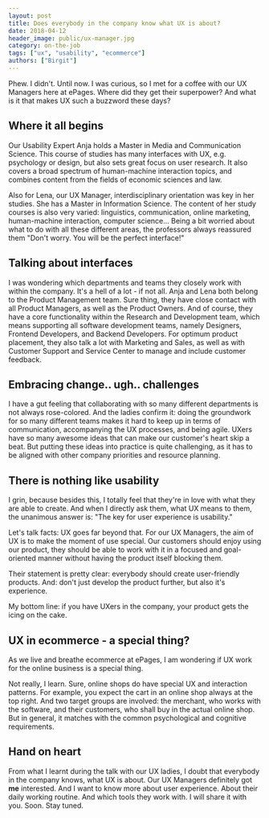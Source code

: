 ```yaml
---
layout: post
title: Does everybody in the company know what UX is about?
date: 2018-04-12
header_image: public/ux-manager.jpg
category: on-the-job
tags: ["ux", "usability", "ecommerce"]
authors: ["Birgit"]
---
```


Phew.
I didn't.
Until now.
I was curious, so I met for a coffee with our UX Managers here at ePages.
Where did they get their superpower?
And what is it that makes UX such a buzzword these days?

## Where it all begins

Our Usability Expert Anja holds a Master in Media and Communication Science.
This course of studies has many interfaces with UX, e.g. psychology or design, but also sets great focus on user research.
It also covers a broad spectrum of human-machine interaction topics, and combines content from the fields of economic sciences and law.

Also for Lena, our UX Manager, interdisciplinary orientation was key in her studies.
She has a Master in Information Science.
The content of her study courses is also very varied: linguistics, communication, online marketing, human-machine interaction, computer science...
Being a bit worried about what to do with all these different areas, the professors always reassured them "Don't worry. You will be the perfect interface!"

## Talking about interfaces

I was wondering which departments and teams they closely work with within the company.
It's a hell of a lot - if not all.
Anja and Lena both belong to the Product Management team.
Sure thing, they have close contact with all Product Managers, as well as the Product Owners.
And of course, they have a core functionality within the Research and Development team, which means supporting all software development teams, namely Designers, Frontend Developers, and Backend Developers.
For optimum product placement, they also talk a lot with Marketing and Sales, as well as with Customer Support and Service Center to manage and include customer feedback.

## Embracing change.. ugh.. challenges

I have a gut feeling that collaborating with so many different departments is not always rose-colored.
And the ladies confirm it: doing the groundwork for so many different teams makes it hard to keep up in terms of communication, accompanying the UX processes, and being agile.
UXers have so many awesome ideas that can make our customer's heart skip a beat.
But putting these ideas into practice is quite challenging, as it has to be aligned with other company priorities and resource planning.

## There is nothing like usability

I grin, because besides this, I totally feel that they're in love with what they are able to create.
And when I directly ask them, what UX means to them, the unanimous answer is: "The key for user experience is usability."

Let's talk facts: UX goes far beyond that.
For our UX Managers, the aim of UX is to make the moment of use special.
Our customers should enjoy using our product, they should be able to work with it in a focused and goal-oriented manner without having the product itself blocking them.

Their statement is pretty clear: everybody should create user-friendly products. And: don't just develop the product further, but also it's experience.

My bottom line: if you have UXers in the company, your product gets the icing on the cake.

## UX in ecommerce - a special thing?

As we live and breathe ecommerce at ePages, I am wondering if UX work for the online business is a special thing.

Not really, I learn.
Sure, online shops do have special UX and interaction patterns.
For example, you expect the cart in an online shop always at the top right.
And two target groups are involved: the merchant, who works with the software, and their customers, who shall buy in the actual online shop.
But in general, it matches with the common psychological and cognitive requirements.

## Hand on heart

From what I learnt during the talk with our UX ladies, I doubt that everybody in the company knows, what UX is about.
Our UX Managers definitely got **me** interested.
And I want to know more about user experience.
About their daily working routine.
And which tools they work with.
I will share it with you.
Soon.
Stay tuned.
